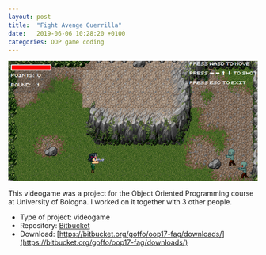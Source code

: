 ```yaml
---
layout: post
title:  "Fight Avenge Guerrilla"
date:   2019-06-06 10:28:20 +0100
categories: OOP game coding
---
```


<img src="/assets/images/fag-screen.png" />

This videogame was a project for the Object Oriented Programming course at
University of Bologna. 
I worked on it together with 3 other people.

* Type of project: videogame
* Repository: [Bitbucket](https://bitbucket.org/goffo/oop17-fag/src/master/src/main/resources/assets/)
* Download: [https://bitbucket.org/goffo/oop17-fag/downloads/](https://bitbucket.org/goffo/oop17-fag/downloads/)

